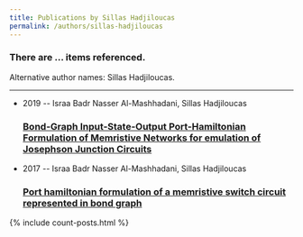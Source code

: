 ```yaml
---
title: Publications by Sillas Hadjiloucas
permalink: /authors/sillas-hadjiloucas
---
```


<h3 id="number-posts">There are ... items referenced.</h3>
<p id='info-authors'>Alternative author names: Sillas Hadjiloucas.</p>
<hr />
<ul class="post-list">
<li><span class='post-meta'>2019 -- Israa Badr Nasser Al-Mashhadani, Sillas Hadjiloucas</span><h3><a class='post-link' href="{{ site.baseurl }}/bond-graph-input-state-output-port-hamiltonian-formulation-of-memristive-networks-for-emulation-of-josephson-junction-circuits">Bond-Graph Input-State-Output Port-Hamiltonian Formulation of Memristive Networks for emulation of Josephson Junction Circuits</a></h3></li>
<li><span class='post-meta'>2017 -- Israa Badr Nasser Al-Mashhadani, Sillas Hadjiloucas</span><h3><a class='post-link' href="{{ site.baseurl }}/port-hamiltonian-formulation-of-a-memristive-switch-circuit-represented-in-bond-graph">Port hamiltonian formulation of a memristive switch circuit represented in bond graph</a></h3></li>

</ul>
{% include count-posts.html %}
